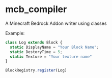 # mcb_compiler
A Minecraft Bedrock Addon writer using classes

Example:
```javascript
class Log extends Block {
  static DisplayName = "Your Block Name";
  static DestoryTime = 5;
  static Texture = "Your texture name"
}

BlockRegistry.register(Log)
```